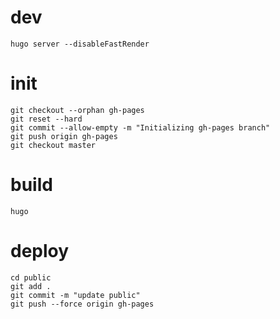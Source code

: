 
# dev
```shell
hugo server --disableFastRender
```

# init
```shell
git checkout --orphan gh-pages
git reset --hard
git commit --allow-empty -m "Initializing gh-pages branch"
git push origin gh-pages
git checkout master
```

# build
```shell
hugo
```

# deploy
```shell
cd public
git add .
git commit -m "update public"
git push --force origin gh-pages


```

